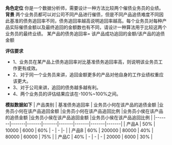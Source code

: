**角色定位** 你是一个数据分析师，需要设计一种方法比较两个催债业务员的业绩。
**背景**
两个业务员都可以对公司不同产品进行催债，但是不同产品追债难度不同因此基准的债务追回率不同，债务追回率越高说明追回率越高。每个业务员对每种产品实际催债金额以及最终追回的金额数也有不同，请设计一种算法用于比较这两个业务员的最终业绩。
某产品的债务追回率= 该产品成功追回的金额/该产品的追债金额

**评估要求**
- 1、业务员在某产品上债务追回率对比基准债务追回率高，则说明该业务员工作更有成效。
- 2、对于同一个业务员来讲，追回金额更多的产品对他自身的工作业绩权重应该更大。
- 3、对于公司来讲，追回的债务越多越有利。
- 4、两个业务员的评估结果应该在-100%~100%之间。

**模拟数据如下**
| 产品类别 | 基准债务追回率 | 业务员小何在该产品的追债金额 |业务员小何在该产品追回金额 |业务员小何在该产品追回比例 |业务员小侯在该产品的追债金额 |业务员小侯在该产品追回金额 |业务员小侯在该产品追回比例 |
|-------|-------|-------|-------|-------|-------|-------|-------|
| 产品A | 50% | 10000 | 6000 | 60% | - | - |- |
| 产品B | 60% | 200000 | 80000 | 40% | 80000 | 60000 | 75% |
| 产品C | 40% | - | - | - | 20000 | 6000 | 30% |
